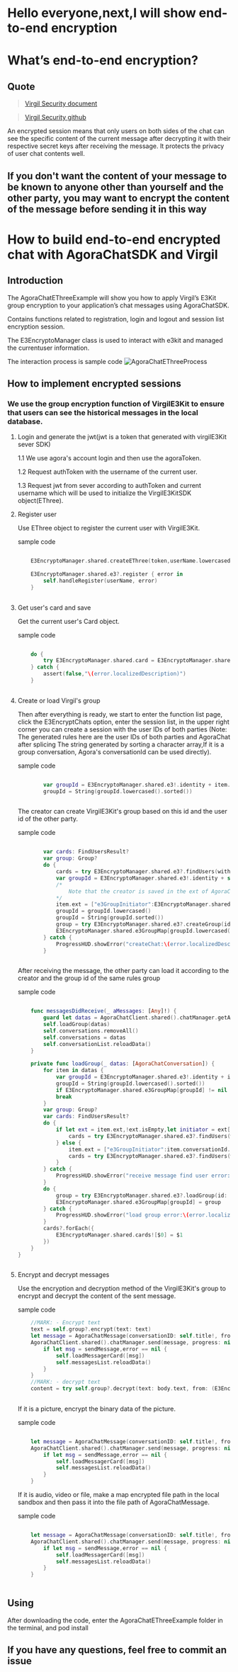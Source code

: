 # Hello everyone,next,I will show end-to-end encryption

# What’s end-to-end encryption?

## Quote

> [Virgil Security document](https://developer.virgilsecurity.com/docs/e3kit/fundamentals/cryptography/)

> [Virgil Security github](https://github.com/VirgilSecurity)


An encrypted session means that only users on both sides of the chat can see the specific content of the current message after decrypting it with their respective secret keys after receiving the message. It protects the privacy of user chat contents well.

## If you don't want the content of your message to be known to anyone other than yourself and the other party, you may want to encrypt the content of the message before sending it in this way

# How to build end-to-end encrypted chat with AgoraChatSDK and Virgil

## Introduction

The AgoraChatEThreeExample will show you how to apply Virgil’s E3Kit group encryption to your  application’s chat messages using AgoraChatSDK.

Contains functions related to registration, login and logout and session list encryption session.

The E3EncryptoManager class is used to interact with e3kit and managed the currentuser information.

The interaction process is sample code
![AgoraChatEThreeProcess](https://user-images.githubusercontent.com/3213611/165893823-c8045a6c-ceec-44c7-baea-b2ad5c1d9ff0.png)


## How to implement encrypted sessions

### We use the group encryption function of VirgilE3Kit to ensure that users can see the historical messages in the local database.

1. Login and generate the jwt(jwt is a token that generated with virgilE3Kit sever SDK)

    1.1 We use agora's account login and then use the agoraToken. 
    
    1.2 Request authToken with the username of the current user.
    
    1.3 Request jwt from sever according to authToken and current username which will be used to initialize the VirgilE3KitSDK object(EThree).

2. Register user

    Use EThree object to register the current user with VirgilE3Kit.
    
    sample code
    
    ```Swift
    
        E3EncryptoManager.shared.createEThree(token,userName.lowercased())
        
        E3EncryptoManager.shared.e3?.register { error in
            self.handleRegister(userName, error)
        }
            
    ```
    

3. Get user's card and save

    Get the current user's Card object.
    
    sample code
    
    ```Swift
    
        do {
            try E3EncryptoManager.shared.card = E3EncryptoManager.shared.e3?.findUser(with: userName.lowercased()).startSync(timeout: 3).get()
        } catch {
            assert(false,"\(error.localizedDescription)")
        }
            
    ```

4. Create or load Virgil's group

    Then after everything is ready, we start to enter the function list page, click the E3EncryptChats option, enter the session list, in the upper right corner you can create a session with the user IDs of both parties (Note: The generated rules here are the user IDs of both parties and AgoraChat after splicing The string generated by sorting a character array,If it is a group conversation, Agora's conversationId can be used directly). 
    
    sample code
    
    ```Swift
    
            var groupId = E3EncryptoManager.shared.e3!.identity + item.conversationId! + "AgoraChat"
            groupId = String(groupId.lowercased().sorted())
            
    ```
    
    The creator can create VirgilE3Kit's group based on this id and the user id of the other party. 
    
    sample code
    
    ```Swift
    
            var cards: FindUsersResult?
            var group: Group?
            do {
                cards = try E3EncryptoManager.shared.e3?.findUsers(with: [self.toChatId.lowercased()]).startSync(timeout: 5).get()
                var groupId = E3EncryptoManager.shared.e3!.identity + self.toChatId + "AgoraChat"
                /*
                    Note that the creator is saved in the ext of AgoraChatConversation to know who the creator is the next time it is loaded from the database. When receiving a message from the other party, AgoraSDK will create an AgoraChatConversation at the bottom layer. If the ext of AgoraChatConversation is empty, AgoraChatConversation's id is used as the creator.
                */
                item.ext = ["e3GroupInitiator":E3EncryptoManager.shared.e3!.identity.lowercased()]
                groupId = groupId.lowercased()
                groupId = String(groupId.sorted())
                group = try E3EncryptoManager.shared.e3?.createGroup(id: groupId, with: cards!).startSync(timeout: 5).get()
                E3EncryptoManager.shared.e3GroupMap[groupId.lowercased()] = group
            } catch {
                ProgressHUD.showError("createChat:\(error.localizedDescription)")
            }
            
    ```
    
    After receiving the message, the other party can load it according to the creator and the group id of the same rules group
    
    sample code
    
    ```Swift
    
        func messagesDidReceive(_ aMessages: [Any]!) {
            guard let datas = AgoraChatClient.shared().chatManager.getAllConversations() as? [AgoraChatConversation] else { return }
            self.loadGroup(datas)
            self.conversations.removeAll()
            self.conversations = datas
            self.conversationList.reloadData()
        }
        
        private func loadGroup(_ datas: [AgoraChatConversation]) {
            for item in datas {
                var groupId = E3EncryptoManager.shared.e3!.identity + item.conversationId! + "AgoraChat"
                groupId = String(groupId.lowercased().sorted())
                if E3EncryptoManager.shared.e3GroupMap[groupId] != nil {
                break
            }
            var group: Group?
            var cards: FindUsersResult?
            do {
                if let ext = item.ext,!ext.isEmpty,let initiator = ext["e3GroupInitiator"] as? String,!initiator.isEmpty {
                    cards = try E3EncryptoManager.shared.e3?.findUsers(with: [initiator]).startSync(timeout: 3).get()
                } else {
                    item.ext = ["e3GroupInitiator":item.conversationId.lowercased()]
                    cards = try E3EncryptoManager.shared.e3?.findUsers(with: [item.conversationId.lowercased()]).startSync(timeout: 3).get()
                }
            } catch {
                ProgressHUD.showError("receive message find user error:\(error.localizedDescription)")
            }
            do {
                group = try E3EncryptoManager.shared.e3?.loadGroup(id: groupId, initiator: cards!.first!.value).startSync(timeout: 5).get()
                E3EncryptoManager.shared.e3GroupMap[groupId] = group
            } catch {
                ProgressHUD.showError("load group error:\(error.localizedDescription)")
            }
            cards?.forEach({
                E3EncryptoManager.shared.cards![$0] = $1
            })
        }
    }
            
    ```
5. Encrypt and decrypt messages

    Use the encryption and decryption method of the VirgilE3Kit's group to encrypt and decrypt the content of the sent message.
    
    sample code
    
    ```Swift
        //MARK: - Encrypt text
        text = self.group?.encrypt(text: text)
        let message = AgoraChatMessage(conversationID: self.title!, from: AgoraChatClient.shared().currentUsername!, to: self.title!, body: AgoraChatTextMessageBody(text: text), ext: [:])
        AgoraChatClient.shared().chatManager.send(message, progress: nil) { sendMessage, error in
            if let msg = sendMessage,error == nil {
                self.loadMessagerCard([msg])
                self.messagesList.reloadData()
            }
        }
        //MARK: - decrypt text
        content = try self.group?.decrypt(text: body.text, from: (E3EncryptoManager.shared.cards?[message.from])!, date: DateUtils.dateFromMilliTimestamp(message.timestamp)) ?? "decrypt error"
            
    ```
    If it is a picture, encrypt the binary data of the picture.
    
    sample code
    
    ```Swift
    
        let message = AgoraChatMessage(conversationID: self.title!, from: AgoraChatClient.shared().currentUsername!, to: self.title!, body: AgoraChatImageMessageBody(data: <#T##Data?#>, displayName: <#T##String?#>), ext: [:])
        AgoraChatClient.shared().chatManager.send(message, progress: nil) { sendMessage, error in
            if let msg = sendMessage,error == nil {
                self.loadMessagerCard([msg])
                self.messagesList.reloadData()
            }
        }            
    ```
    
    If it is audio, video or file, make a map encrypted file path in the local sandbox and then pass it into the file path of AgoraChatMessage.
    
    sample code
            
    ```Swift
    
        let message = AgoraChatMessage(conversationID: self.title!, from: AgoraChatClient.shared().currentUsername!, to: self.title!, body: AgoraChatFileMessageBody(localPath: "", displayName: ""), ext: [:])
        AgoraChatClient.shared().chatManager.send(message, progress: nil) { sendMessage, error in
            if let msg = sendMessage,error == nil {
                self.loadMessagerCard([msg])
                self.messagesList.reloadData()
            }
        }
            
    ```


## Using

After downloading the code, enter the AgoraChatEThreeExample folder in the terminal, and pod install

## If you have any questions, feel free to commit an issue


